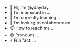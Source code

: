- 👋 Hi, I’m @ydayday
- 👀 I’m interested in ...
- 🌱 I’m currently learning ...
- 💞️ I’m looking to collaborate on ...
- 📫 How to reach me ...
- 😄 Pronouns: ...
- ⚡ Fun fact: ...

<!---
ydayday/ydayday is a ✨ special ✨ repository because its `README.md` (this file) appears on your GitHub profile.
You can click the Preview link to take a look at your changes.
--->
